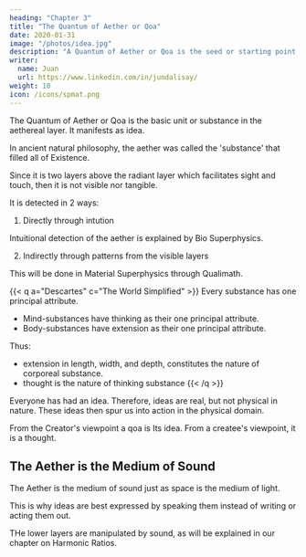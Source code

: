 ```yaml
---
heading: "Chapter 3"
title: "The Quantum of Aether or Qoa"
date: 2020-01-31
image: "/photos/idea.jpg"
description: "A Quantum of Aether or Qoa is the seed or starting point for a universe in the multiverse in the Matrix of Existence"
writer:
  name: Juan
  url: https://www.linkedin.com/in/jundalisay/
weight: 10
icon: /icons/spmat.png
---
```



The Quantum of Aether or Qoa is the basic unit or substance in the aethereal layer. It manifests as idea.  

In ancient natural philosophy, the aether was called the 'substance' that filled all of Existence. 

Since it is two layers above the radiant layer which facilitates sight and touch, then it is not visible nor tangible.

It is detected in 2 ways:

1. Directly through intution

Intuitional detection of the aether is explained by Bio Superphysics. 

2. Indirectly through patterns from the visible layers 

This will be done in Material Superphysics through Qualimath. 



{{< q a="Descartes" c="The World Simplified" >}}
Every substance has one principal attribute.
- Mind-substances have thinking as their one principal attribute.
- Body-substances have extension as their one principal attribute.

Thus:
- extension in length, width, and depth, constitutes the nature of corporeal substance.
- thought is the nature of thinking substance
{{< /q >}}



Everyone has had an idea. Therefore, ideas are real, but not physical in nature. These ideas then spur us into action in the physical domain.

From the Creator's viewpoint a qoa is Its idea. From a createe's viewpoint, it is a thought. 


## The Aether is the Medium of Sound

The Aether is the medium of sound just as space is the medium of light. 

This is why ideas are best expressed by speaking them instead of writing or acting them out.

THe lower layers are manipulated by sound, as will be explained in our chapter on Harmonic Ratios. 


<!-- The heart of Descartes' model of the universe is the invisible aether that permeates all of space. 

This aether dictates mass, creates round shapes, elliptical orbits, and the spiral motion of galaxies. In Hinduism it is known as akasha and is beyond or 'behind' spacetime. In Physics, it takes the form of the Higgs Field which has the same properties. 

Since it exists behind spacetime, the normal Cartesian or Galilean coordinates won't work. Instead, we create an aethereal Cartesian plane that has only one space and continuous time. This follows the characteristics of waves which continue forever and regardless of space.

This visualization tool can then reveal the five main Platonic solids that make up the universe, a concept that the Greeks learned from the ancient Egyptians. 
 -->
